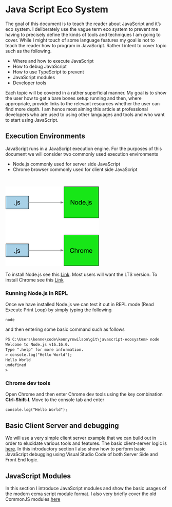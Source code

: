 # Java Script Eco System
The goal of this document is to teach the reader about JavaScript and it’s eco system. I deliberately use the vague term eco system to prevent me having to precisely define the kinds of tools and techniques I am going to cover. While I might touch of some language features my goal is not to teach the reader how to program in JavaScript. Rather I intent to cover topic such as the following.

 * Where and how to execute JavaScript
 * How to debug JavaScript
 * How to use TypeScript to prevent
 * JavaScript modules
 * Developer tools

Each topic will be covered in a rather superficial manner. My goal is to show the user how to get a bare bones setup running and then, where appropriate, provide links to the relevant resources whether the user can find more depth. I am hence most aiming this article at professional developers who are used to using other languages and tools and who want to start using JavaScript.

## Execution Environments
JavaScript runs in a JavaScript execution engine. For the purposes of this document we will consider two commonly used execution environments 

 * Node.js commonly used for server side JavaScript
 * Chrome browser commonly used for client side JavaScript

<br/>

![Execution](./imgs/ExeEnvs.png)

 To install Node.js see this [Link](https://nodejs.org/en). Most users will want the LTS version. To install Chrome see this [Link](https://www.google.com/intl/en_in/chrome/)

### Running Node.js in REPL
 Once we have installed Node.js we can test it out in REPL mode  (Read Execute Print Loop) by simply typing the following

 ```
 node
 ```

 and then entering some basic command such as follows

 ```
 PS C:\Users\kenne\code\kennyrnwilson\git\javascript-ecosystem> node
 Welcome to Node.js v16.16.0.
Type ".help" for more information.
> console.log("Hello World");
Hello World
undefined
>
 ```

### Chrome dev tools
Open Chrome and then enter Chrome dev tools using the key combination **Ctrl-Shift-I**. Move to the console tab and enter

```
console.log("Hello World");
```

## Basic Client Server and debugging
We will use a very simple client server example that we can build out in order to elucidate various tools and features. The basic client-server logic is [here](./code/basic-client-server/README.MD). In this introductory section I also show how to perform basic JavaScript debugging using Visual Studio Code of both Server Side and Front End logic. 

## JavaScript Modules
In this section I introduce JavaScript modules and show the basic usages of the modern ecma script module format. I also very briefly cover the old CommonJS modules.[here](./code/javascript-module-formats/README.MD)

